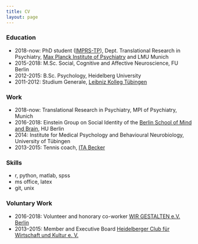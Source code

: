```yaml
---
title: CV
layout: page
---
```


### Education

* 2018-now:  PhD student ([IMPRS-TP](https://www.imprs-tp.mpg.de/)), Dept. Translational Research in Psychiatry, [Max Planck Institute of Psychiatry](https://www.psych.mpg.de/1495955/binder) and LMU Munich
* 2015-2018: M.Sc. Social, Cognitive and Affective Neuroscience, FU Berlin
* 2012-2015: B.Sc. Psychology, Heidelberg University
* 2011-2012: Studium Generale, [Leibniz Kolleg Tübingen](https://www.leibniz-kolleg.uni-tuebingen.de ) 

### Work

* 2018-now: Translational Research in Psychiatry, MPI of Psychiatry, Munich
* 2016-2018: Einstein Group on Social Identity of the [Berlin School of Mind and Brain](http://www.mind-and-brain.de/home/), HU Berlin 
* 2014:	     Institute for Medical Psychology and Behavioural Neurobiology, University of Tübingen
* 2013-2015: Tennis coach, [ITA Becker](https://rainerbecker-tennis.de/)

### Skills
* r, python, matlab, spss
* ms office, latex
* git, unix

### Voluntary Work
* 2016-2018: Volunteer and honorary co-worker [WIR GESTALTEN e.V. Berlin](https://www.wirgestaltenev.de/)
* 2013–2015: Member and Executive Board [Heidelberger Club für Wirtschaft und Kultur e. V.](https://heidelberger-symposium.de/)  


